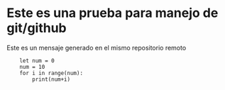 # Este es una prueba para manejo de git/github

Este es un mensaje generado en el mismo repositorio remoto

```
	let num = 0
	num = 10
	for i in range(num):
		print(num+i)
```

